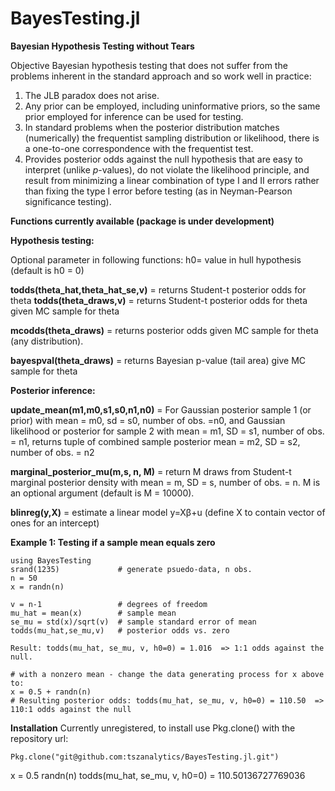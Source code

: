 # BayesTesting.jl
**Bayesian Hypothesis Testing without Tears**

Objective Bayesian hypothesis testing that does not suffer from the problems inherent in the standard approach and so work well in practice:
1.	The JLB paradox does not arise.
2.	Any prior can be employed, including uninformative priors, so the same prior employed for inference can be used for testing.
3.	In standard problems when the posterior distribution matches (numerically) the frequentist sampling distribution or likelihood, there is a one-to-one correspondence with the frequentist test.
4.	Provides posterior odds against the null hypothesis that are easy to interpret (unlike *p*-values), do not violate the likelihood principle, and result from minimizing a linear combination of type I and II errors rather than fixing the type I error before testing (as in Neyman-Pearson significance testing).

**Functions currently available (package is under development)**

**Hypothesis testing:**

Optional parameter in following functions: h0= value in hull hypothesis (default is h0 = 0)

**todds(theta_hat,theta_hat_se,v)** = returns Student-t posterior odds for theta
**todds(theta_draws,v)** = returns Student-t posterior odds for theta given MC sample for theta

**mcodds(theta_draws)** = returns posterior odds given MC sample for theta (any distribution).

**bayespval(theta_draws)** = returns Bayesian p-value (tail area) give MC sample for theta

**Posterior inference:**

**update_mean(m1,m0,s1,s0,n1,n0)** = For Gaussian posterior sample 1 (or prior) with mean = m0, sd = s0, number of obs. =n0, and Gaussian likelihood or posterior for sample 2 with mean = m1, SD = s1, number of obs. = n1, returns tuple of combined sample posterior mean = m2, SD = s2, number of obs. = n2

**marginal_posterior_mu(m,s, n, M)** = return M draws from Student-t marginal posterior density with mean = m, SD = s, number of obs. = n.  M is an optional argument (default is M = 10000).

**blinreg(y,X)** = estimate a linear model y=Xβ+u (define X to contain vector of ones for an intercept)


**Example 1: Testing if a sample mean equals zero**

```
using BayesTesting
srand(1235)             # generate psuedo-data, n obs.
n = 50
x = randn(n)

v = n-1                 # degrees of freedom
mu_hat = mean(x)        # sample mean
se_mu = std(x)/sqrt(v)  # sample standard error of mean
todds(mu_hat,se_mu,v)   # posterior odds vs. zero

Result: todds(mu_hat, se_mu, v, h0=0) = 1.016  => 1:1 odds against the null.

# with a nonzero mean - change the data generating process for x above to:
x = 0.5 + randn(n)
# Resulting posterior odds: todds(mu_hat, se_mu, v, h0=0) = 110.50  => 110:1 odds against the null
```

**Installation**
Currently unregistered, to install use Pkg.clone() with the repository url:

`Pkg.clone("git@github.com:tszanalytics/BayesTesting.jl.git")`

x = 0.5 randn(n)
todds(mu_hat, se_mu, v, h0=0) = 110.50136727769036

